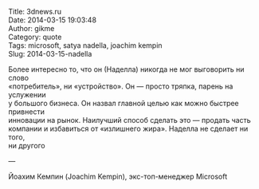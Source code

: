 Title: 3dnews.ru  
Date: 2014-03-15 19:03:48  
Author: gikme  
Category: quote  
Tags: microsoft, satya nadella, joachim kempin  
Slug: 2014-03-15-nadella

Более интересно то, что он (Наделла) никогда не мог выговорить ни слово  
«потребитель», ни «устройство». Он — просто тряпка, парень на услужении  
у большого бизнеса. Он назвал главной целью как можно быстрее привнести  
инновации на рынок. Наилучший способ сделать это — продать часть  
компании и избавиться от «излишнего жира». Наделла не сделает ни того,  
ни другого

—

Йоахим Кемпин (Joachim Kempin), экс-топ-менеджер Microsoft


